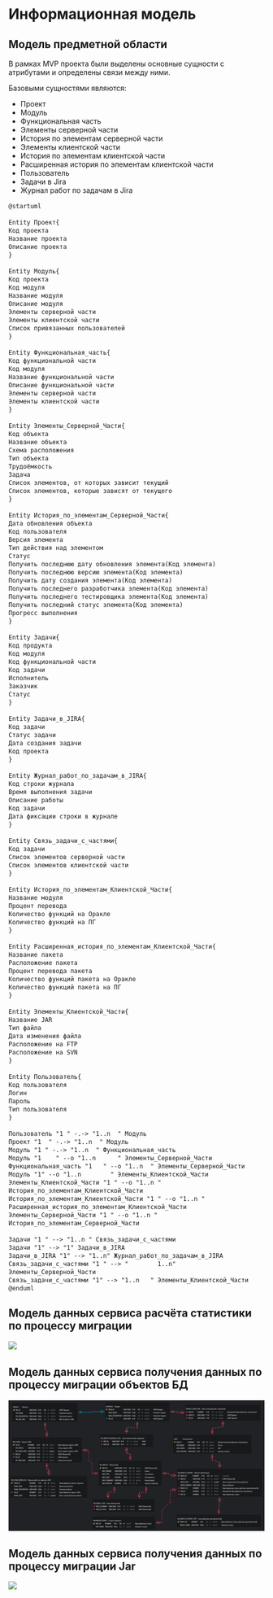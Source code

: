 # Информационная модель

## Модель предметной области 

В рамках MVP проекта были выделены основные сущности с атрибутами и определены связи между ними.

Базовыми сущностями являются:

- Проект
- Модуль
- Функциональная часть
- Элементы серверной части
- История по элементам серверной части
- Элементы клиентской части
- История по элементам клиентской части
- Расширенная история по элементам клиентской части
- Пользователь
- Задачи в Jira
- Журнал работ по задачам в Jira

```uml
@startuml

Entity Проект{
Код проекта
Название проекта
Описание проекта
}

Entity Модуль{
Код проекта
Код модуля
Название модуля
Описание модуля
Элементы серверной части
Элементы клиентской части
Список привязанных пользователей
}

Entity Функциональная_часть{
Код функциональной части
Код модуля
Название функциональной части
Описание функциональной части
Элементы серверной части
Элементы клиентской части
}

Entity Элементы_Серверной_Части{
Код объекта
Название объекта
Схема расположения
Тип объекта
Трудоёмкость
Задача
Список элементов, от которых зависит текущий
Список элементов, которые зависят от текущего
}

Entity История_по_элементам_Серверной_Части{
Дата обновления объекта
Код пользователя
Версия элемента
Тип действия над элементом
Статус
Получить последнюю дату обновления элемента(Код элемента)
Получить последнюю версию элемента(Код элемента)
Получить дату создания элемента(Код элемента)
Получить последнего разработчика элемента(Код элемента)
Получить последнего тестировщика элемента(Код элемента)
Получить последний статус элемента(Код элемента)
Прогресс выполнения
}

Entity Задачи{
Код продукта
Код модуля
Код функциональной части
Код задачи
Исполнитель
Заказчик
Статус
}

Entity Задачи_в_JIRA{
Код задачи
Статус задачи
Дата создания задачи
Код проекта
}

Entity Журнал_работ_по_задачам_в_JIRA{
Код строки журнала
Время выполнения задачи
Описание работы
Код задачи
Дата фиксации строки в журнале
}

Entity Связь_задачи_с_частями{
Код задачи
Список элементов серверной части
Список элементов клиентской части
}

Entity История_по_элементам_Клиентской_Части{
Название модуля
Процент перевода
Количество функций на Оракле
Количество функций на ПГ
}

Entity Расширенная_история_по_элементам_Клиентской_Части{
Название пакета
Расположение пакета
Процент перевода пакета
Количество функций пакета на Оракле
Количество функций пакета на ПГ
}

Entity Элементы_Клиентской_Части{
Название JAR
Тип файла
Дата изменения файла
Расположение на FTP
Расположение на SVN
}

Entity Пользователь{
Код пользователя
Логин
Пароль
Тип пользователя
}

Пользователь "1 " -.-> "1..n  " Модуль
Проект "1  " -.-> "1..n  " Модуль
Модуль "1 " -.-> "1..n  " Функциональная_часть
Модуль "1    " --o "1..n      " Элементы_Серверной_Части
Функциональная_часть "1   " --o "1..n  " Элементы_Серверной_Части
Модуль "1" --o "1..n        " Элементы_Клиентской_Части
Элементы_Клиентской_Части "1 " --o "1..n " История_по_элементам_Клиентской_Части
История_по_элементам_Клиентской_Части "1 " --o "1..n " Расширенная_история_по_элементам_Клиентской_Части
Элементы_Серверной_Части "1 " --o "1..n " История_по_элементам_Серверной_Части

Задачи "1 " --> "1..n " Связь_задачи_с_частями
Задачи "1" --> "1" Задачи_в_JIRA
Задачи_в_JIRA "1" --> "1..n" Журнал_работ_по_задачам_в_JIRA
Связь_задачи_с_частями "1 " --> "        1..n" Элементы_Серверной_Части
Связь_задачи_с_частями "1" --> "1..n   " Элементы_Клиентской_Части
@enduml
```

## Модель данных сервиса расчёта статистики по процессу миграции

![](diagrams/out/OTUS-Sergo.png)

## Модель данных сервиса получения данных по процессу миграции объектов БД

![](diagrams/out/OTUS-Alex.png)

## Модель данных сервиса получения данных по процессу миграции Jar

![](diagrams/out/OTUS-Rus.png)